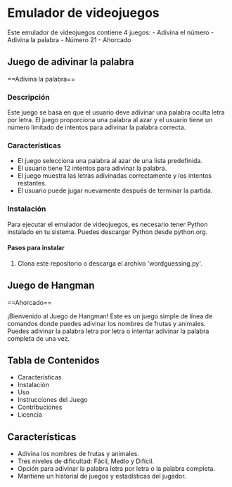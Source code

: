 # Emulador de videojuegos
Este emulador de videojuegos contiene 4 juegos:
    - Adivina el número
    - Adivina la palabra
    - Número 21
    - Ahorcado
 
## Juego de adivinar la palabra
==Adivina la palabra==

### Descripción
Este juego se basa en que el usuario deve adivinar una palabra oculta letra por letra. El juego proporciona una palabra al azar y el usuario tiene un número limitado de intentos para adivinar la palabra correcta.

### Características
- El juego selecciona una palabra al azar de una lista predefinida.
- El usuario tiene 12 intentos para adivinar la palabra.
- El juego muestra las letras adivinadas correctamente y los intentos restantes.
- El usuario puede jugar nuevamente después de terminar la partida.
                                                                                   
### Instalación
Para ejecutar el emulador de videojuegos, es necesario tener Python instalado en tu sistema. Puedes descargar Python desde python.org.

#### Pasos para instalar
1. Clona este repositorio o descarga el archivo 'wordguessing.py'.                                                                                                                
## Juego de Hangman
==Ahorcado==

¡Bienvenido al Juego de Hangman! Este es un juego simple de línea de comandos donde puedes adivinar los nombres de frutas y animales. Puedes adivinar la palabra letra por letra o intentar adivinar la palabra completa de una vez.

## Tabla de Contenidos

- Características
- Instalación
- Uso
- Instrucciones del Juego
- Contribuciones
- Licencia

## Características

- Adivina los nombres de frutas y animales.
- Tres niveles de dificultad: Fácil, Medio y Difícil.
- Opción para adivinar la palabra letra por letra o la palabra completa.
- Mantiene un historial de juegos y estadísticas del jugador.